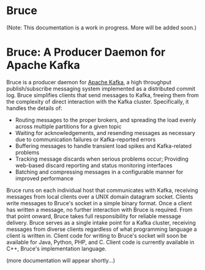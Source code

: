 Bruce
=====

(Note: This documentation is a work in progress.  More will be added soon.)

# Bruce: A Producer Daemon for Apache Kafka

Bruce is a producer daemon for [Apache Kafka](http://kafka.apache.org), a
high throughput publish/subscribe messaging system implemented as a distributed
commit log.  Bruce simplifies clients that send messages to Kafka, freeing them
from the complexity of direct interaction with the Kafka cluster.
Specifically, it handles the details of:

* Routing messages to the proper brokers, and spreading the load evenly across
  multiple partitions for a given topic
* Waiting for acknowledgements, and resending messages as necessary due to
  communication failures or Kafka-reported errors
* Buffering messages to handle transient load spikes and Kafka-related problems
* Tracking message discards when serious problems occur; Providing web-based
  discard reporting and status monitoring interfaces
* Batching and compressing messages in a configurable manner for improved
  performance

Bruce runs on each individual host that communicates with Kafka, receiving
messages from local clients over a UNIX domain datagram socket.  Clients write
messages to Bruce's socket in a simple binary format.  Once a client has
written a message, no further interaction with Bruce is required.  From that
point onward, Bruce takes full responsibility for reliable message delivery.
Bruce serves as a single intake point for a Kafka cluster, receiving messages
from diverse clients regardless of what programming language a client is
written in.  Client code for writing to Bruce's socket will soon be available
for Java, Python, PHP, and C.  Client code is currently available in C++,
Bruce's implementation language.

(more documentation will appear shortly...)
